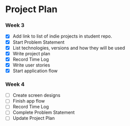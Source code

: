 # Project Plan

### Week 3
- [x] Add link to list of indie projects in student repo.
- [x] Start Problem Statement
- [x] List technologies, versions and how they will be used
- [x] Write project plan
- [x] Record Time Log
- [x] Write user stories
- [x] Start application flow

### Week 4
- [ ] Create screen designs
- [ ] Finish app flow
- [ ] Record Time Log
- [ ] Complete Problem Statement
- [ ] Update Project Plan